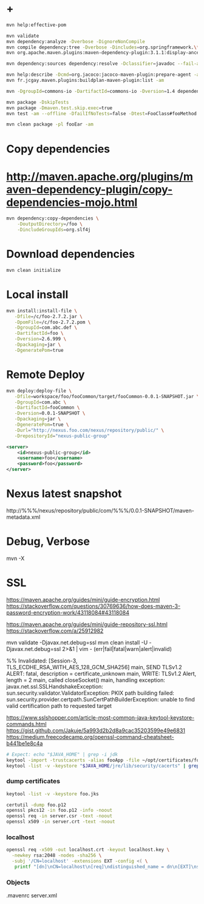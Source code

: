 # +

```bash
mvn help:effective-pom

mvn validate
mvn dependency:analyze -Dverbose -DignoreNonCompile
mvn compile dependency:tree -Dverbose -Dincludes=org.springframework.\* -am --offline
mvn org.apache.maven.plugins:maven-dependency-plugin:3.1.1:display-ancestors

mvn dependency:sources dependency:resolve -Dclassifier=javadoc --fail-at-end

mvn help:describe -Dcmd=org.jacoco:jacoco-maven-plugin:prepare-agent -am
mvn fr.jcgay.maven.plugins:buildplan-maven-plugin:list -am

mvn -DgroupId=commons-io -DartifactId=commons-io -Dversion=1.4 dependency:get

mvn package -DskipTests
mvn package -Dmaven.test.skip.exec=true
mvn test -am --offline -DfailIfNoTests=false -Dtest=FooClass#fooMethod

mvn clean package -pl fooEar -am
```

# Copy dependencies
# http://maven.apache.org/plugins/maven-dependency-plugin/copy-dependencies-mojo.html

```bash
mvn dependency:copy-dependencies \
    -DoutputDirectory=/foo \
    -DincludeGroupIds=org.slf4j
```

# Download dependencies

```bash
mvn clean initialize
```

# Local install

```bash
mvn install:install-file \
   -Dfile=/c/foo-2.7.2.jar \
   -DpomFile=/c/foo-2.7.2.pom \
   -DgroupId=com.abc.def \
   -DartifactId=foo \
   -Dversion=2.6.999 \
   -Dpackaging=jar \
   -DgeneratePom=true
```

# Remote Deploy

```bash
mvn deploy:deploy-file \
   -Dfile=workspace/foo/fooCommon/target/fooCommon-0.0.1-SNAPSHOT.jar \
   -DgroupId=com.abc \
   -DartifactId=fooCommon \
   -Dversion=0.0.1-SNAPSHOT \
   -Dpackaging=jar \
   -DgeneratePom=true \
   -Durl="http://nexus.foo.com/nexus/repository/public/" \
   -DrepositoryId="nexus-public-group"
```

```settings.xml
<server>
    <id>nexus-public-group</id>
    <username>foo</username>
    <password>foo</password>
</server>
```

# Nexus latest snapshot

http://%%%/nexus/repository/public/com/%%%/0.0.1-SNAPSHOT/maven-metadata.xml

# Debug, Verbose

mvn -X

# SSL

https://maven.apache.org/guides/mini/guide-encryption.html
https://stackoverflow.com/questions/30769636/how-does-maven-3-password-encryption-work/43118084#43118084

https://maven.apache.org/guides/mini/guide-repository-ssl.html
https://stackoverflow.com/a/25912982

mvn validate -Djavax.net.debug=ssl
mvn clean install -U -Djavax.net.debug=ssl 2>&1 | vim -
\(err\|fail\|fatal\|warn\|alert\|invalid\)

%% Invalidated:  [Session-3, TLS_ECDHE_RSA_WITH_AES_128_GCM_SHA256]
main, SEND TLSv1.2 ALERT:  fatal, description = certificate_unknown
main, WRITE: TLSv1.2 Alert, length = 2
main, called closeSocket()
main, handling exception: javax.net.ssl.SSLHandshakeException: sun.security.validator.ValidatorException: PKIX path building failed: sun.security.provider.certpath.SunCertPathBuilderException: unable to find valid certification path to requested target

https://www.sslshopper.com/article-most-common-java-keytool-keystore-commands.html
https://gist.github.com/Jakuje/5a993d2b2d8a9cac35203599e49e6831
https://medium.freecodecamp.org/openssl-command-cheatsheet-b441be1e8c4a

```bash
# Expect: echo "$JAVA_HOME" | grep -i jdk
keytool -import -trustcacerts -alias fooApp -file ~/opt/certificates/fooApp.cer -keystore "$JAVA_HOME/jre/lib/security/cacerts" -storepass changeit -noprompt
keytool -list -v -keystore "$JAVA_HOME/jre/lib/security/cacerts" | grep -i foo
```

### dump certificates

```bash
keytool -list -v -keystore foo.jks

certutil -dump foo.p12
openssl pkcs12 -in foo.p12 -info -noout
openssl req -in server.csr -text -noout
openssl x509 -in server.crt -text -noout
```

### localhost

```bash
openssl req -x509 -out localhost.crt -keyout localhost.key \
  -newkey rsa:2048 -nodes -sha256 \
  -subj '/CN=localhost' -extensions EXT -config <( \
   printf "[dn]\nCN=localhost\n[req]\ndistinguished_name = dn\n[EXT]\nsubjectAltName=DNS:localhost\nkeyUsage=digitalSignature\nextendedKeyUsage=serverAuth")
```

### Objects

.mavenrc
server.xml
